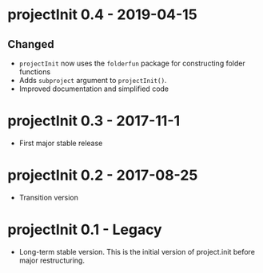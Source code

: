 # projectInit 0.4 - 2019-04-15

## Changed

* `projectInit` now uses the `folderfun` package for constructing folder functions
* Adds `subproject` argument to `projectInit()`.
* Improved documentation and simplified code

# projectInit 0.3 - 2017-11-1

* First major stable release

# projectInit 0.2 - 2017-08-25

* Transition version

# projectInit 0.1 - Legacy

* Long-term stable version. This is the initial version of project.init before major restructuring.

